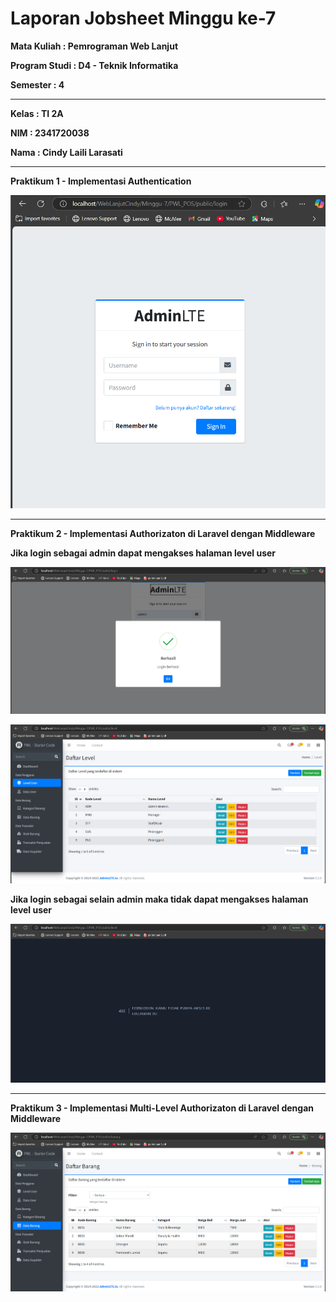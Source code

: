 # Laporan Jobsheet Minggu ke-7
<b>Mata Kuliah : Pemrograman Web Lanjut</b></p>
<b>Program Studi : D4 - Teknik Informatika</b></p>
<b>Semester : 4</b>
<hr>
<b>Kelas : TI 2A</b></p>
<b>NIM : 2341720038</b></p>
<b>Nama : Cindy Laili Larasati</b>
<hr>

<b>Praktikum 1 - Implementasi Authentication<b>
<p align="center">
    <img src="Gambar/P1.png"></p>
<hr>

<b>Praktikum 2 - Implementasi Authorizaton di Laravel dengan Middleware</b></p>
<P>Jika login sebagai admin dapat mengakses halaman level user</P>
<p align="center">
    <img src="Gambar/P2.1.png"></p>
<p align="center">
    <img src="Gambar/P2.2.png"></p>

<P>Jika login sebagai selain admin maka tidak dapat mengakses halaman level user</P>
<p align="center">
    <img src="Gambar/P2.3.png"></p>
<hr>
    
<b>Praktikum 3 - Implementasi Multi-Level Authorizaton di Laravel dengan Middleware</b></p>
<p align="center">
    <img src="Gambar/P3.png"></p>
    